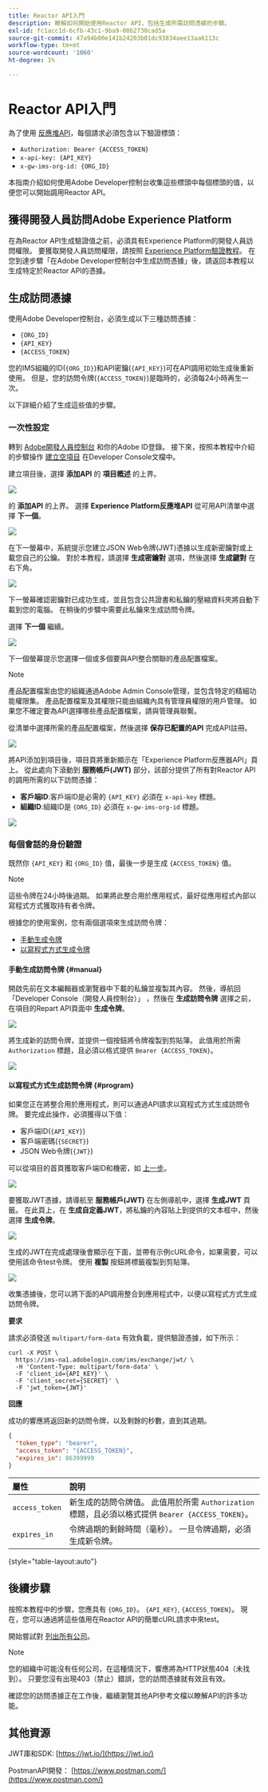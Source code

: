 ```yaml
---
title: Reactor API入門
description: 瞭解如何開始使用Reactor API，包括生成所需訪問憑據的步驟。
exl-id: fc1acc1d-6cfb-43c1-9ba9-00b2730cad5a
source-git-commit: 47a94b00e141b24203b01dc93834aee13aa6113c
workflow-type: tm+mt
source-wordcount: '1060'
ht-degree: 1%

---
```


# Reactor API入門

為了使用 [反應堆API](https://www.adobe.io/experience-platform-apis/references/reactor/)，每個請求必須包含以下驗證標頭：

* `Authorization: Bearer {ACCESS_TOKEN}`
* `x-api-key: {API_KEY}`
* `x-gw-ims-org-id: {ORG_ID}`

本指南介紹如何使用Adobe Developer控制台收集這些標頭中每個標頭的值，以便您可以開始調用Reactor API。

## 獲得開發人員訪問Adobe Experience Platform

在為Reactor API生成驗證值之前，必須具有Experience Platform的開發人員訪問權限。 要獲取開發人員訪問權限，請按照 [Experience Platform驗證教程](https://www.adobe.com/go/platform-api-authentication-en)。 在您到達步驟「在Adobe Developer控制台中生成訪問憑據」後，請返回本教程以生成特定於Reactor API的憑據。

## 生成訪問憑據

使用Adobe Developer控制台，必須生成以下三種訪問憑據：

* `{ORG_ID}`
* `{API_KEY}`
* `{ACCESS_TOKEN}`

您的IMS組織的ID(`{ORG_ID}`)和API密鑰(`{API_KEY}`)可在API調用初始生成後重新使用。 但是，您的訪問令牌(`{ACCESS_TOKEN}`)是臨時的，必須每24小時再生一次。

以下詳細介紹了生成這些值的步驟。

### 一次性設定

轉到 [Adobe開發人員控制台](https://www.adobe.com/go/devs_console_ui) 和你的Adobe ID登錄。 接下來，按照本教程中介紹的步驟操作 [建立空項目](https://www.adobe.io/apis/experienceplatform/console/docs.html#!AdobeDocs/adobeio-console/master/projects-empty.md) 在Developer Console文檔中。

建立項目後，選擇 **添加API** 的 **項目概述** 的上界。

![](../images/api/getting-started/add-api-button.png)

的 **添加API** 的上界。 選擇 **Experience Platform反應堆API** 從可用API清單中選擇 **下一個**。

![](../images/api/getting-started/add-launch-api.png)

在下一螢幕中，系統提示您建立JSON Web令牌(JWT)憑據以生成新密鑰對或上載您自己的公鑰。 對於本教程，請選擇 **生成密鑰對** 選項，然後選擇 **生成鍵對** 在右下角。

![](../images/api/getting-started/create-jwt.png)

下一螢幕確認密鑰對已成功生成，並且包含公共證書和私鑰的壓縮資料夾將自動下載到您的電腦。 在稍後的步驟中需要此私鑰來生成訪問令牌。

選擇 **下一個** 繼續。

![](../images/api/getting-started/keypair-generated.png)

下一個螢幕提示您選擇一個或多個要與API整合關聯的產品配置檔案。

>[!NOTE]
>
>產品配置檔案由您的組織通過Adobe Admin Console管理，並包含特定的精細功能權限集。 產品配置檔案及其權限只能由組織內具有管理員權限的用戶管理。 如果您不確定要為API選擇哪些產品配置檔案，請與管理員聯繫。

從清單中選擇所需的產品配置檔案，然後選擇 **保存已配置的API** 完成API註冊。

![](../images/api/getting-started/select-product-profile.png)

將API添加到項目後，項目頁將重新顯示在「Experience Platform反應器API」頁上。 從此處向下滾動到 **服務帳戶(JWT)** 部分，該部分提供了所有對Reactor API的調用所需的以下訪問憑據：

* **客戶端ID**:客戶端ID是必需的 `{API_KEY}` 必須在 `x-api-key` 標題。
* **組織ID**:組織ID是 `{ORG_ID}` 必須在 `x-gw-ims-org-id` 標題。

![](../images/api/getting-started/access-creds.png)

### 每個會話的身份驗證

既然你 `{API_KEY}` 和 `{ORG_ID}` 值，最後一步是生成 `{ACCESS_TOKEN}` 值。

>[!NOTE]
>
>這些令牌在24小時後過期。 如果將此整合用於應用程式，最好從應用程式內部以寫程式方式獲取持有者令牌。

根據您的使用案例，您有兩個選項來生成訪問令牌：

* [手動生成令牌](#manual)
* [以寫程式方式生成令牌](#program)

#### 手動生成訪問令牌 {#manual}

開啟先前在文本編輯器或瀏覽器中下載的私鑰並複製其內容。 然後，導航回「Developer Console（開發人員控制台）」 ，然後在 **生成訪問令牌** 選擇之前，在項目的Repart API頁面中 **生成令牌**。

![](../images/api/getting-started/paste-private-key.png)

將生成新的訪問令牌，並提供一個按鈕將令牌複製到剪貼簿。 此值用於所需 `Authorization` 標題，且必須以格式提供 `Bearer {ACCESS_TOKEN}`。

![](../images/api/getting-started/token-generated.png)

#### 以寫程式方式生成訪問令牌 {#program}

如果您正在將整合用於應用程式，則可以通過API請求以寫程式方式生成訪問令牌。 要完成此操作，必須獲得以下值：

* 客戶端ID(`{API_KEY}`)
* 客戶端密碼(`{SECRET}`)
* JSON Web令牌(`{JWT}`)

可以從項目的首頁獲取客戶端ID和機密，如 [上一步](#one-time-setup)。

![](../images/api/getting-started/auto-access-creds.png)

要獲取JWT憑據，請導航至 **服務帳戶(JWT)** 在左側導航中，選擇 **生成JWT** 頁籤。 在此頁上，在 **生成自定義JWT**，將私鑰的內容貼上到提供的文本框中，然後選擇 **生成令牌**。

![](../images/api/getting-started/generate-jwt.png)

生成的JWT在完成處理後會顯示在下面，並帶有示例cURL命令，如果需要，可以使用該命令test令牌。 使用 **複製** 按鈕將標籤複製到剪貼簿。

![](../images/api/getting-started/jwt-generated.png)

收集憑據後，您可以將下面的API調用整合到應用程式中，以便以寫程式方式生成訪問令牌。

**要求**

請求必須發送 `multipart/form-data` 有效負載，提供驗證憑據，如下所示：

```shell
curl -X POST \
  https://ims-na1.adobelogin.com/ims/exchange/jwt/ \
  -H 'Content-Type: multipart/form-data' \
  -F 'client_id={API_KEY}' \
  -F 'client_secret={SECRET}' \
  -F 'jwt_token={JWT}'
```

**回應**

成功的響應將返回新的訪問令牌，以及剩餘的秒數，直到其過期。

```json
{
  "token_type": "bearer",
  "access_token": "{ACCESS_TOKEN}",
  "expires_in": 86399999
}
```

| 屬性 | 說明 |
| :-- | :-- |
| `access_token` | 新生成的訪問令牌值。 此值用於所需 `Authorization` 標題，且必須以格式提供 `Bearer {ACCESS_TOKEN}`。 |
| `expires_in` | 令牌過期的剩餘時間（毫秒）。 一旦令牌過期，必須生成新令牌。 |

{style=&quot;table-layout:auto&quot;}

## 後續步驟

按照本教程中的步驟，您應具有 `{ORG_ID}`。 `{API_KEY}`, `{ACCESS_TOKEN}`。 現在，您可以通過將這些值用在Reactor API的簡單cURL請求中來test。

開始嘗試對 [列出所有公司](./endpoints/companies.md#list)。

>[!NOTE]
>
>您的組織中可能沒有任何公司，在這種情況下，響應將為HTTP狀態404（未找到）。 只要您沒有出現403（禁止）錯誤，您的訪問憑據就有效且有效。

確認您的訪問憑據正在工作後，繼續瀏覽其他API參考文檔以瞭解API的許多功能。

## 其他資源

JWT庫和SDK: [https://jwt.io/](https://jwt.io/)

PostmanAPI開發： [https://www.postman.com/](https://www.postman.com/)
